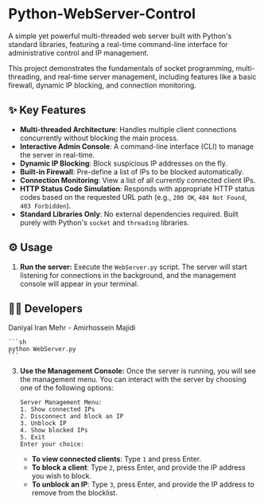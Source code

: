 # Python-WebServer-Control

A simple yet powerful multi-threaded web server built with Python's standard libraries, featuring a real-time command-line interface for administrative control and IP management.

This project demonstrates the fundamentals of socket programming, multi-threading, and real-time server management, including features like a basic firewall, dynamic IP blocking, and connection monitoring.

## ✨ Key Features

- **Multi-threaded Architecture**: Handles multiple client connections concurrently without blocking the main process.
- **Interactive Admin Console**: A command-line interface (CLI) to manage the server in real-time.
- **Dynamic IP Blocking**: Block suspicious IP addresses on the fly.
- **Built-in Firewall**: Pre-define a list of IPs to be blocked automatically.
- **Connection Monitoring**: View a list of all currently connected client IPs.
- **HTTP Status Code Simulation**: Responds with appropriate HTTP status codes based on the requested URL path (e.g., `200 OK`, `404 Not Found`, `403 Forbidden`).
- **Standard Libraries Only**: No external dependencies required. Built purely with Python's `socket` and `threading` libraries.

## ⚙️ Usage

1.  **Run the server:**
    Execute the `WebServer.py` script. The server will start listening for connections in the background, and the management console will appear in your terminal.

## 👨‍💻 Developers
Daniyal Iran Mehr - Amirhossein Majidi

    ```sh
    python WebServer.py
    ```

3.  **Use the Management Console:**
    Once the server is running, you will see the management menu. You can interact with the server by choosing one of the following options:

    ```
    Server Management Menu:
    1. Show connected IPs
    2. Disconnect and block an IP
    3. Unblock IP
    4. Show blocked IPs
    5. Exit
    Enter your choice:
    ```

    - **To view connected clients**: Type `1` and press Enter.
    - **To block a client**: Type `2`, press Enter, and provide the IP address you wish to block.
    - **To unblock an IP**: Type `3`, press Enter, and provide the IP address to remove from the blocklist.
  
  
